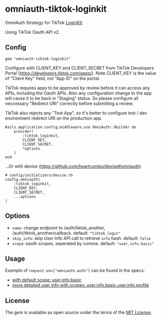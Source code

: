 # omniauth-tiktok-loginkit

OmniAuth Strategy for TikTok [LoginKit](https://developers.tiktok.com/doc/login-kit-overview/)

Using TikTok Oauth API v2.

## Config

```
gem "omniauth-tiktok-loginkit"
```

Configure with CLIENT_KEY and CLIENT_SECRET from TikTok Developers Portal (https://developers.tiktok.com/apps/). Note CLIENT_KEY is the value of "Client Key" field, not "App ID" on the portal.

TikTok requires apps to be approved by review before it can access any APIs, including the Oauth APIs. Also any configuration change to the app will cause it to be back in "Staging" status. So please configure all neccessary "Redirect URI" correctly before submitting a review.

TikTok also rejects any "Test App", so it's better to configure test / dev environment redirect URI on the production app.

```
Rails.application.config.middleware.use OmniAuth::Builder do
    provider(
        :tiktok_loginkit, 
        CLIENT_KEY, 
        CLIENT_SECRET,
        *options
    )
end
```

...Or with devise (https://github.com/heartcombo/devise#omniauth)

```
# config/initializers/devise.rb
config.omniauth(
    :tiktok_loginkit, 
    CLIENT_KEY, 
    CLIENT_SECRET, 
    ...options
)

```

## Options

* `name`: change endpoint to /auth/tiktok_another, /auth/tiktok_another/callback. default: `"tiktok_login"`
* `skip_info`: skip User Info API call to retrieve `info` hash. default: `false`
* `scope`: oauth scopes, seperated by comma. default: `"user.info.basic"`


## Usage

Example of `request.env["omniauth.auth"]` can be found in the specs:

* [with default scope: user.info.basic](https://github.com/layerssss/omniauth-tiktok-loginkit/blob/main/spec/omniauth/strategies/tiktok_loginkit_spec.rb#L108)
* [more detailed user info with scopes: user.info.basic,user.info.profile](https://github.com/layerssss/omniauth-tiktok-loginkit/blob/main/spec/omniauth/strategies/tiktok_loginkit_spec.rb#L263)

## License

The gem is available as open source under the terms of the [MIT License](https://opensource.org/licenses/MIT).